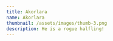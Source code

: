 ```yaml
---
title: Akorlara
name: Akorlara
thumbnail: /assets/images/thumb-3.png
description: He is a rogue halfling!
---
```

